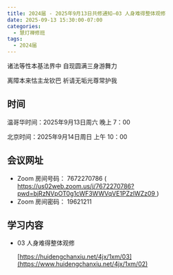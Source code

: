 ```yaml
---
title: 2024届 - 2025年9月13日共修通知—03 人身难得整体观修
date: 2025-09-13 15:30:00-07:00
categories:
  - 慧灯禅修班
tags:
  - 2024届
---
```

诸法等性本基法界中 自现圆满三身游舞力

离障本来怙主龙钦巴 祈请无垢光尊常护我

## 时间

温哥华时间：2025年9月13日周六 晚上 7：00

北京时间：2025年9月14日周日 上午 10：00

## 会议网址

* Zoom 房间号码： 7672270786 ( [https://us02web.zoom.us/j/7672270786?pwd=bjRzNVpOT0g1cWF3WWVqVE1PZzlWZz09 ](https://us02web.zoom.us/j/7672270786?pwd=bjRzNVpOT0g1cWF3WWVqVE1PZzlWZz09))
* Zoom 房间密码： 19621211

## 学习内容

* 03 人身难得整体观修  

  [https://huidengchanxiu.net/4jx/1xm/03](https://www.huidengchanxiu.net/4jx/1xm/02)

  [](https://www.huidengchanxiu.net/4jx/1xm/02)
